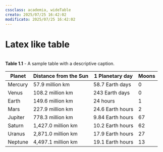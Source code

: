 ```yaml
---
cssclass: academia, wideTable
creato: 2025/07/25 16:42:02
modificato: 2025/07/25 16:42:02
---
```


# Latex like table
<br>

<caption><b>Table 1.1</b> - A sample table with a descriptive caption.</caption>

| Planet | Distance from the Sun | 1 Planetary day | Moons |
| --- | --- | --- | --- |
| Mercury | 57.9 million km | 58.7 Earth days | 0 |
| Venus | 108.2 million km | 243 Earth days | 0 |
| Earth | 149.6 million km | 24 hours | 1 |
| Mars | 227.9 million km | 24.6 Earth hours | 2 |
| Jupiter | 778.3 million km | 9.84 Earth hours | 67 |
| Saturn | 1,427.0 million km | 10.2 Earth hours | 62 |
| Uranus | 2,871.0 million km | 17.9 Earth hours | 27 |
| Neptune | 4,497.1 million km | 19.1 Earth hours | 13 |


